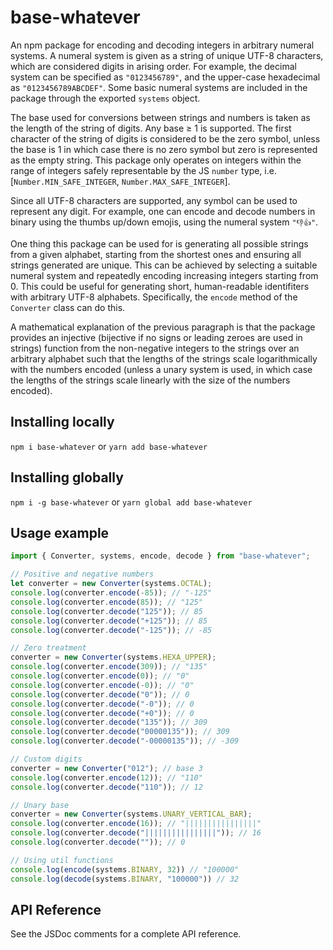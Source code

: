 # base-whatever
An npm package for encoding and decoding integers in arbitrary numeral systems. A numeral system is given as a string of unique UTF-8 characters, which are considered digits in arising order. For example, the decimal system can be specified as `"0123456789"`, and the upper-case hexadecimal as `"0123456789ABCDEF"`. Some basic numeral systems are included in the package through the exported `systems` object. 

The base used for conversions between strings and numbers is taken as the length of the string of digits. Any base &ge; 1 is supported. The first character of the string of digits is considered to be the zero symbol, unless the base is 1 in which case there is no zero symbol but zero is represented as the empty string. This package only operates on integers within the range of integers safely representable by the JS `number` type, i.e. [`Number.MIN_SAFE_INTEGER`, `Number.MAX_SAFE_INTEGER`]. 

Since all UTF-8 characters are supported, any symbol can be used to represent any digit. For example, one can encode and decode numbers in binary using the thumbs up/down emojis, using the numeral system `"👎👍"`.

One thing this package can be used for is generating all possible strings from a given alphabet, starting from the shortest ones and ensuring all strings generated are unique. This can be achieved by selecting a suitable numeral system and repeatedly encoding increasing integers starting from 0. This could be useful for generating short, human-readable identifiters with arbitrary UTF-8 alphabets. Specifically, the `encode` method of the `Converter` class can do this.

A mathematical explanation of the previous paragraph is that the package provides an injective (bijective if no signs or leading zeroes are used in strings) function from the non-negative integers to the strings over an arbitrary alphabet such that the lengths of the strings scale logarithmically with the numbers encoded (unless a unary system is used, in which case the lengths of the strings scale linearly with the size of the numbers encoded).

## Installing locally
`npm i base-whatever` or `yarn add base-whatever`

## Installing globally
`npm i -g base-whatever` or `yarn global add base-whatever`

## Usage example
```typescript
import { Converter, systems, encode, decode } from "base-whatever";

// Positive and negative numbers
let converter = new Converter(systems.OCTAL);
console.log(converter.encode(-85)); // "-125"
console.log(converter.encode(85)); // "125"
console.log(converter.decode("125")); // 85
console.log(converter.decode("+125")); // 85
console.log(converter.decode("-125")); // -85

// Zero treatment
converter = new Converter(systems.HEXA_UPPER);
console.log(converter.encode(309)); // "135"
console.log(converter.encode(0)); // "0"
console.log(converter.encode(-0)); // "0"
console.log(converter.decode("0")); // 0
console.log(converter.decode("-0")); // 0
console.log(converter.decode("+0")); // 0
console.log(converter.decode("135")); // 309
console.log(converter.decode("00000135")); // 309
console.log(converter.decode("-00000135")); // -309

// Custom digits
converter = new Converter("012"); // base 3
console.log(converter.encode(12)); // "110"
console.log(converter.decode("110")); // 12

// Unary base
converter = new Converter(systems.UNARY_VERTICAL_BAR);
console.log(converter.encode(16)); // "||||||||||||||||"
console.log(converter.decode("||||||||||||||||")); // 16
console.log(converter.decode("")); // 0

// Using util functions
console.log(encode(systems.BINARY, 32)) // "100000"
console.log(decode(systems.BINARY, "100000")) // 32
```

## API Reference
See the JSDoc comments for a complete API reference.
